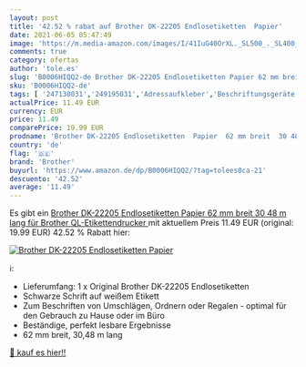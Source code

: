 ```yaml
---
layout: post
title: '42.52 % rabat auf Brother DK-22205 Endlosetiketten  Papier'
date: 2021-06-05 05:47:49
image: 'https://m.media-amazon.com/images/I/41IuG40OrXL._SL500_._SL400_.jpg'
comments: true
category: ofertas
author: 'tole.es'
slug: 'B0006HIQQ2-de Brother DK-22205 Endlosetiketten Papier 62 mm breit 30 48...'
sku: 'B0006HIQQ2-de'
tags: [ '247130031','249195031','Adressaufkleber','Beschriftungsgeräte','Bürobedarf','Bürobedarf & Schreibwaren','Büroelektronik','Büromaterial','Computer','Computer-Etiketten','Drucker','Drucker- & Kopierpapier','Endlospapier','Etiketten & Aufkleber','Etiketten, Register & Stempel','Papier','Papierprodukte','Produkte','Schriftbänder','Werkzeug&Co.','brother', ]
actualPrice: 11.49 EUR
currency: EUR
price: 11.49
comparePrice: 19.99 EUR
prodname: 'Brother DK-22205 Endlosetiketten  Papier  62 mm breit  30 48 m lang  für Brother QL-Etikettendrucker '
country: 'de'
flag: '🇩🇪'
brand: 'Brother'
buyurl: 'https://www.amazon.de/dp/B0006HIQQ2/?tag=tolees0ca-21'
descuento: '42.52'
average: '11.49'
---
```


Es gibt ein [Brother DK-22205 Endlosetiketten  Papier  62 mm breit  30 48 m lang  für Brother QL-Etikettendrucker ](https://www.amazon.de/dp/B0006HIQQ2/?tag=tolees0ca-21) mit aktuellem Preis 11.49 EUR (original: 19.99 EUR) 42.52 % Rabatt hier:

[![Brother DK-22205 Endlosetiketten  Papier](https://m.media-amazon.com/images/I/41IuG40OrXL._SL500_._SL400_.jpg)](https://www.amazon.de/dp/B0006HIQQ2/?tag=tolees0ca-21)

ℹ️:

- Lieferumfang: 1 x Original Brother DK-22205 Endlosetiketten
- Schwarze Schrift auf weißem Etikett
- Zum Beschriften von Umschlägen, Ordnern oder Regalen - optimal für den Gebrauch zu Hause oder im Büro
- Beständige, perfekt lesbare Ergebnisse
- 62 mm breit, 30,48 m lang

[🛒 kauf es hier!!](https://www.amazon.de/dp/B0006HIQQ2/?tag=tolees0ca-21)

